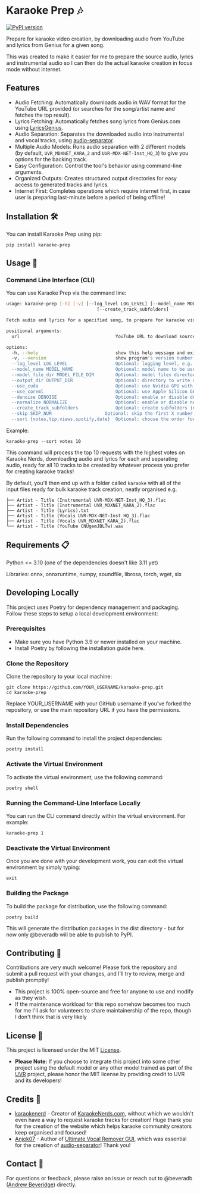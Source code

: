 # Karaoke Prep 🎶

[![PyPI version](https://badge.fury.io/py/karaoke-prep.svg)](https://badge.fury.io/py/karaoke-prep)

Prepare for karaoke video creation, by downloading audio from YouTube and lyrics from Genius for a given song.

This was created to make it easier for me to prepare the source audio, lyrics and instrumental audio so I can then do the actual karaoke creation in focus mode without internet.

## Features

- Audio Fetching: Automatically downloads audio in WAV format for the YouTube URL provided (or searches for the song/artist name and fetches the top result).
- Lyrics Fetching: Automatically fetches song lyrics from Genius.com using [LyricsGenius](https://github.com/johnwmillr/LyricsGenius).
- Audio Separation: Separates the downloaded audio into instrumental and vocal tracks, using [audio-separator](https://github.com/karaokenerds/python-audio-separator/).
- Multiple Audio Models: Runs audio separation with 2 different models (by default, `UVR_MDXNET_KARA_2` and `UVR-MDX-NET-Inst_HQ_3`) to give you options for the backing track.
- Easy Configuration: Control the tool's behavior using command-line arguments.
- Organized Outputs: Creates structured output directories for easy access to generated tracks and lyrics.
- Internet First: Completes operations which require internet first, in case user is preparing last-minute before a period of being offline!

## Installation 🛠️

You can install Karaoke Prep using pip:

`pip install karaoke-prep`


## Usage 🚀

### Command Line Interface (CLI)

You can use Karaoke Prep via the command line:

```sh
usage: karaoke-prep [-h] [-v] [--log_level LOG_LEVEL] [--model_name MODEL_NAME] [--model_file_dir MODEL_FILE_DIR] [--output_dir OUTPUT_DIR] [--use_cuda] [--use_coreml] [--denoise DENOISE] [--normalize NORMALIZE]
                                  [--create_track_subfolders]

Fetch audio and lyrics for a specified song, to prepare for karaoke video creation.

positional arguments:
  url                                    YouTube URL to download source audio for.

options:
  -h, --help                             show this help message and exit
  -v, --version                          show program's version number and exit
  --log_level LOG_LEVEL                  Optional: logging level, e.g. info, debug, warning (default: info). Example: --log_level=debug
  --model_name MODEL_NAME                Optional: model name to be used for separation (default: UVR_MDXNET_KARA_2). Example: --model_name=UVR-MDX-NET-Inst_HQ_3
  --model_file_dir MODEL_FILE_DIR        Optional: model files directory (default: /tmp/audio-separator-models/). Example: --model_file_dir=/app/models
  --output_dir OUTPUT_DIR                Optional: directory to write output files (default: <current dir>/karaoke). Example: --output_dir=/app/karaoke
  --use_cuda                             Optional: use Nvidia GPU with CUDA for separation (default: False). Example: --use_cuda=true
  --use_coreml                           Optional: use Apple Silicon GPU with CoreML for separation (default: False). Example: --use_coreml=true
  --denoise DENOISE                      Optional: enable or disable denoising during separation (default: True). Example: --denoise=False
  --normalize NORMALIZE                  Optional: enable or disable normalization during separation (default: True). Example: --normalize=False
  --create_track_subfolders              Optional: create subfolders in the output folder for each track (default: False). Example: --create_track_subfolders=true
  --skip SKIP_NUM                    Optional: skip the first X number of results. Example: --skip=10
  --sort {votes,tip,views,spotify,date}  Optional: choose the order for the sort parameter (default: votes). Valid options: votes, tip, views, spotify, date
  ```

  Example:

```
karaoke-prep --sort votes 10
```

This command will process the top 10 requests with the highest votes on Karaoke Nerds, downloading audio and lyrics for each and separating audio, ready for all 10 tracks to be created by whatever process you prefer for creating karaoke tracks!

By default, you'll then end up with a folder called `karaoke` with all of the input files ready for bulk karaoke track creation, neatly organised e.g.

```
├── Artist - Title (Instrumental UVR-MDX-NET-Inst_HQ_3).flac
├── Artist - Title (Instrumental UVR_MDXNET_KARA_2).flac
├── Artist - Title (Lyrics).txt
├── Artist - Title (Vocals UVR-MDX-NET-Inst_HQ_3).flac
├── Artist - Title (Vocals UVR_MDXNET_KARA_2).flac
└── Artist - Title (YouTube CNUgemJBLTw).wav
```

## Requirements 📋

Python <= 3.10 (one of the dependencies doesn't like 3.11 yet)

Libraries: onnx, onnxruntime, numpy, soundfile, librosa, torch, wget, six

## Developing Locally

This project uses Poetry for dependency management and packaging. Follow these steps to setup a local development environment:

### Prerequisites

- Make sure you have Python 3.9 or newer installed on your machine.
- Install Poetry by following the installation guide here.

### Clone the Repository

Clone the repository to your local machine:

```
git clone https://github.com/YOUR_USERNAME/karaoke-prep.git
cd karaoke-prep
```

Replace YOUR_USERNAME with your GitHub username if you've forked the repository, or use the main repository URL if you have the permissions.

### Install Dependencies

Run the following command to install the project dependencies:

```
poetry install
```

### Activate the Virtual Environment

To activate the virtual environment, use the following command:

```
poetry shell
```

### Running the Command-Line Interface Locally

You can run the CLI command directly within the virtual environment. For example:

```
karaoke-prep 1
```

### Deactivate the Virtual Environment

Once you are done with your development work, you can exit the virtual environment by simply typing:

```
exit
```

### Building the Package

To build the package for distribution, use the following command:

```
poetry build
```

This will generate the distribution packages in the dist directory - but for now only @beveradb will be able to publish to PyPI.

## Contributing 🤝

Contributions are very much welcome! Please fork the repository and submit a pull request with your changes, and I'll try to review, merge and publish promptly!

- This project is 100% open-source and free for anyone to use and modify as they wish. 
- If the maintenance workload for this repo somehow becomes too much for me I'll ask for volunteers to share maintainership of the repo, though I don't think that is very likely

## License 📄

This project is licensed under the MIT [License](LICENSE).

- **Please Note:** If you choose to integrate this project into some other project using the default model or any other model trained as part of the [UVR](https://github.com/Anjok07/ultimatevocalremovergui) project, please honor the MIT license by providing credit to UVR and its developers!

## Credits 🙏

- [karaokenerd](https://github.com/karaokenerd) - Creator of [KaraokeNerds.com](https://karaokenerds.com/), without which we wouldn't even have a way to request karaoke tracks for creation! Huge thank you for the creation of the website which helps karaoke community creators keep organised and focused!
- [Anjok07](https://github.com/Anjok07) - Author of [Ultimate Vocal Remover GUI](https://github.com/Anjok07/ultimatevocalremovergui), which was essential for the creation of [audio-separator](https://github.com/karaokenerds/python-audio-separator/)! Thank you!

## Contact 💌

For questions or feedback, please raise an issue or reach out to @beveradb ([Andrew Beveridge](mailto:andrew@beveridge.uk)) directly.
